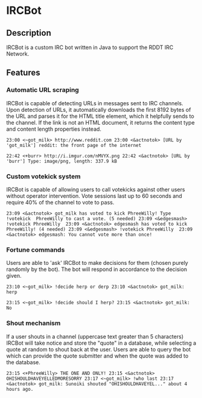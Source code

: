 IRCBot
======

Description
-----------

IRCBot is a custom IRC bot written in Java to support the RDDT IRC Network.

Features
--------

### Automatic URL scraping

IRCBot is capable of detecting URLs in messages sent to IRC channels. Upon detection of URLs, it automatically downloads the first 8192 bytes of the URL and parses it for the HTML title element, which it helpfully sends to the channel. If the link is not an HTML document, it returns the content type and content length properties instead.

`23:00 <~got_milk> http://www.reddit.com
23:00 <&actnotok> [URL by 'got_milk'] reddit: the front page of the internet`

`22:42 <+burr> http://i.imgur.com/nMVYX.png
22:42 <&actnotok> [URL by 'burr'] Type: image/png, length: 337.9 kB`

### Custom votekick system

IRCBot is capable of allowing users to call votekicks against other users without operator intervention. Vote sessions last up to 60 seconds and require 40% of the channel to vote to pass.

`23:09 <&actnotok> got_milk has voted to kick PhreeWilly! Type !votekick 
                  PhreeWilly to cast a vote. (5 needed)
23:09 <&edgesmash> !votekick PhreeWilly 
23:09 <&actnotok> edgesmash has voted to kick PhreeWilly! (4 needed)
23:09 <&edgesmash> !votekick PhreeWilly 
23:09 <&actnotok> edgesmash: You cannot vote more than once!`

### Fortune commands

Users are able to 'ask' IRCBot to make decisions for them (chosen purely randomly by the bot). The bot will respond in accordance to the decision given.

`23:10 <~got_milk> !decide herp or derp
23:10 <&actnotok> got_milk: herp`

`23:15 <~got_milk> !decide should I herp?
23:15 <&actnotok> got_milk: No`

### Shout mechanism

If a user shouts in a channel (uppercase text greater than 5 characters) IRCBot will take notice and store the "quote" in a database, while selecting a quote at random to shout back at the user. Users are able to query the bot which can provide the quote submitter and when the quote was added to the database.

`23:15 <+PhreeWilly> THE ONE AND ONLY!
23:15 <&actnotok> OHISHOULDHAVEYELLEDMORESORRY
23:17 <~got_milk> !who last
23:17 <&actnotok> got_milk: Sunoiki shouted "OHISHOULDHAVEYEL..." about 4 hours ago.`
